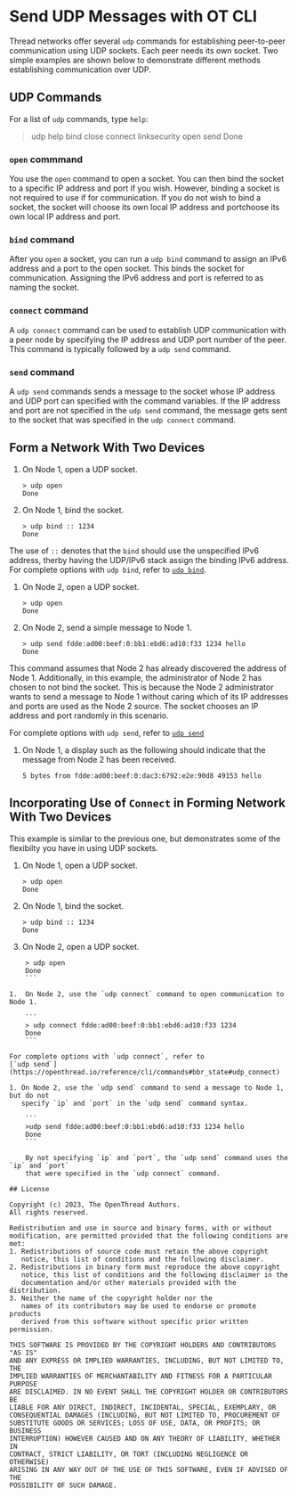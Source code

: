 # Send UDP Messages with OT CLI

Thread networks offer several `udp` commands for establishing peer-to-peer communication
using UDP sockets. Each peer needs its own socket. Two simple examples are shown below
to demonstrate different methods establishing communication over UDP.

## UDP Commands

For a list of `udp` commands, type `help`:

> udp help
bind
close
connect
linksecurity
open
send
Done

### `open` commmand

You use the `open` command to open a socket. You can then bind the socket to
a specific IP address and port if you wish. However, binding a socket is not
required to use if for communication. If you do not wish to bind a socket, the
socket will choose its own local IP address and portchoose its own local
IP address and port.

### `bind` command

After you `open` a socket, you can run a `udp bind` command to assign an IPv6 address
and a port to the open socket. This binds the socket for communication. Assigning the
IPv6 address and port is referred to as naming the socket.

### `connect` command

A `udp connect` command can be used to establish UDP communication with a peer node
by specifying the IP address and UDP port number of the peer. This command is typically
followed by a `udp send` command.

### `send` command

A `udp send` commands sends a message to the socket whose IP address and UDP port can
specified with the command variables. If the IP address and port are not specified in the
`udp send` command, the message gets sent to the socket that was specified in the `udp connect` command.

## Form a Network With Two Devices

1. On Node 1, open a UDP socket.

    ```
    > udp open
    Done
    ```

1. On Node 1, bind the socket.
   
    ```
    > udp bind :: 1234
    Done
    ```

The use of `::` denotes that the `bind` should use the unspecified IPv6 address,
therby having the UDP/IPv6 stack assign the binding IPv6 address. For complete
options with `udp bind`, refer to [`udp bind`](https://openthread.io/reference/cli/commands#bbr_state#udp_bind).

1.  On Node 2, open a UDP socket.

    ```
    > udp open
    Done
    ```

1. On Node 2, send a simple message to Node 1. 

   ```
   > udp send fdde:ad00:beef:0:bb1:ebd6:ad10:f33 1234 hello
   Done
   ```

This command assumes that Node 2 has already discovered the address of Node 1.
Additionally, in this example, the administrator of Node 2 has chosen to not
bind the socket. This is because the Node 2 administrator wants to send
a message to Node 1 without caring which of its IP addresses and ports are used
as the Node 2 source. The socket chooses an IP address and port randomly in this scenario.

For complete options with `udp send`, refer to
[`udp send`](https://openthread.io/reference/cli/commands#bbr_state#udp_send)

1. On Node 1, a display such as the following should indicate that the message from Node 2
has been received.

   ```
   5 bytes from fdde:ad00:beef:0:dac3:6792:e2e:90d8 49153 hello
   ```

## Incorporating Use of `Connect` in Forming Network With Two Devices

This example is similar to the previous one, but demonstrates some of the flexibilty
you have in using UDP sockets.

1. On Node 1, open a UDP socket.

    ```
    > udp open
    Done
    ```

1. On Node 1, bind the socket.

   ```
   > udp bind :: 1234
   Done
   ```

1.  On Node 2, open a UDP socket.

```.
    > udp open
    Done
    ```

1.  On Node 2, use the `udp connect` command to open communication to Node 1.

    ```
    > udp connect fdde:ad00:beef:0:bb1:ebd6:ad10:f33 1234
    Done
    ```

For complete options with `udp connect`, refer to
[`udp send`](https://openthread.io/reference/cli/commands#bbr_state#udp_connect)

1. On Node 2, use the `udp send` command to send a message to Node 1, but do not
   specify `ip` and `port` in the `udp send` command syntax.

    ```
    >udp send fdde:ad00:beef:0:bb1:ebd6:ad10:f33 1234 hello
    Done
    ```

    By not specifying `ip` and `port`, the `udp send` command uses the `ip` and `port`
    that were specified in the `udp connect` command.

## License

Copyright (c) 2023, The OpenThread Authors.
All rights reserved.

Redistribution and use in source and binary forms, with or without
modification, are permitted provided that the following conditions are met:
1. Redistributions of source code must retain the above copyright
   notice, this list of conditions and the following disclaimer.
2. Redistributions in binary form must reproduce the above copyright
   notice, this list of conditions and the following disclaimer in the
   documentation and/or other materials provided with the distribution.
3. Neither the name of the copyright holder nor the
   names of its contributors may be used to endorse or promote products
   derived from this software without specific prior written permission.

THIS SOFTWARE IS PROVIDED BY THE COPYRIGHT HOLDERS AND CONTRIBUTORS "AS IS"
AND ANY EXPRESS OR IMPLIED WARRANTIES, INCLUDING, BUT NOT LIMITED TO, THE
IMPLIED WARRANTIES OF MERCHANTABILITY AND FITNESS FOR A PARTICULAR PURPOSE
ARE DISCLAIMED. IN NO EVENT SHALL THE COPYRIGHT HOLDER OR CONTRIBUTORS BE
LIABLE FOR ANY DIRECT, INDIRECT, INCIDENTAL, SPECIAL, EXEMPLARY, OR
CONSEQUENTIAL DAMAGES (INCLUDING, BUT NOT LIMITED TO, PROCUREMENT OF
SUBSTITUTE GOODS OR SERVICES; LOSS OF USE, DATA, OR PROFITS; OR BUSINESS
INTERRUPTION) HOWEVER CAUSED AND ON ANY THEORY OF LIABILITY, WHETHER IN
CONTRACT, STRICT LIABILITY, OR TORT (INCLUDING NEGLIGENCE OR OTHERWISE)
ARISING IN ANY WAY OUT OF THE USE OF THIS SOFTWARE, EVEN IF ADVISED OF THE
POSSIBILITY OF SUCH DAMAGE.    
